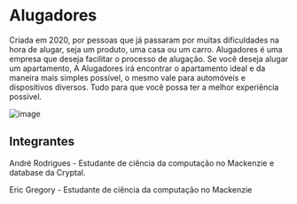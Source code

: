 # Alugadores
Criada em 2020, por pessoas que já passaram por muitas dificuldades na hora de alugar, seja um produto, uma casa ou um carro. Alugadores é uma empresa que deseja facilitar o processo de alugação. Se você deseja alugar um apartamento, A Alugadores irá encontrar o apartamento ideal e da maneira mais simples possível, o mesmo vale para automóveis e dispositivos diversos. Tudo para que você possa ter a melhor experiência possível.

![image](https://drive.google.com/file/d/1XZyK8wnE5wc_auAuCy55EHBKqRFz9DNo/view?usp=sharing)

## Integrantes
André Rodrigues - Estudante de ciência da computação no Mackenzie e database da Cryptal.

Eric Gregory - Estudante de ciência da computação no Mackenzie
